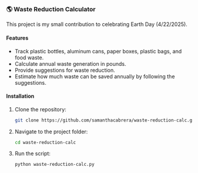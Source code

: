 ### 🌎 Waste Reduction Calculator

This project is my small contribution to celebrating Earth Day (4/22/2025).

#### Features

- Track plastic bottles, aluminum cans, paper boxes, plastic bags, and food waste.
- Calculate annual waste generation in pounds.
- Provide suggestions for waste reduction.
- Estimate how much waste can be saved annually by following the suggestions.

#### Installation

1. Clone the repository:

   ```bash
   git clone https://github.com/samanthacabrera/waste-reduction-calc.git
   ```

2. Navigate to the project folder:

   ```bash
   cd waste-reduction-calc
   ```

3. Run the script:
   ```bash
   python waste-reduction-calc.py
   ```

